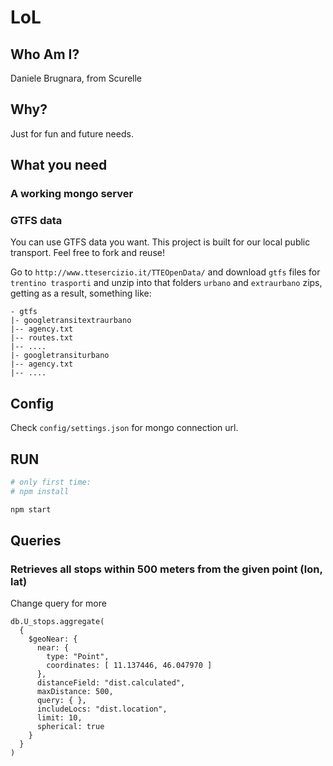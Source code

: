 # LoL

## Who Am I?

Daniele Brugnara, from Scurelle

## Why?

Just for fun and future needs.

## What you need

### A working mongo server

### GTFS data

You can use GTFS data you want. This project is built for our local public transport. Feel free to fork and reuse!

Go to `http://www.ttesercizio.it/TTEOpenData/` and download `gtfs` files for `trentino trasporti` and unzip into that folders `urbano` and `extraurbano` zips,
getting as a result, something like:

```
- gtfs
|- googletransitextraurbano
|-- agency.txt
|-- routes.txt
|-- ....
|- googletransiturbano
|-- agency.txt
|-- ....
```

## Config

Check `config/settings.json` for mongo connection url.

## RUN

```bash
# only first time:
# npm install

npm start
```

## Queries

### Retrieves all stops within 500 meters from the given point (lon, lat)

Change query for more

```
db.U_stops.aggregate(
  {
    $geoNear: {
      near: {
        type: "Point",
        coordinates: [ 11.137446, 46.047970 ]
      },
      distanceField: "dist.calculated",
      maxDistance: 500,
      query: { },
      includeLocs: "dist.location",
      limit: 10,
      spherical: true
    }
  }
)
```
